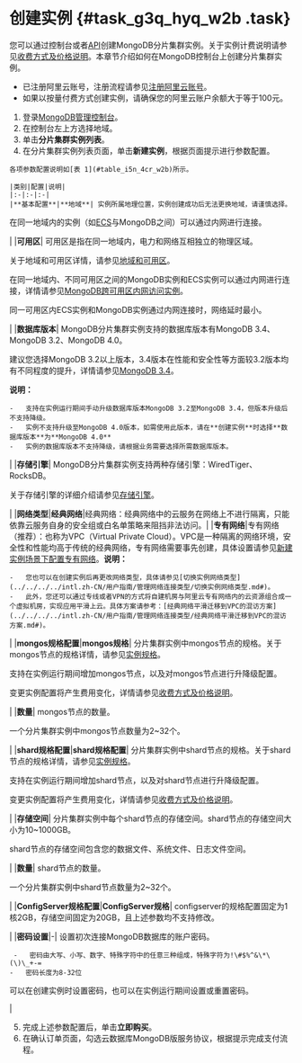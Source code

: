 # 创建实例 {#task_g3q_hyq_w2b .task}

您可以通过控制台或者[API](../../../../intl.zh-CN/API参考/生命周期管理/CreateShardingDBInstance.md#)创建MongoDB分片集群实例。关于实例计费说明请参见[收费方式及价格说明](../../../../intl.zh-CN/产品定价/收费项目及价格说明.md#)。本章节介绍如何在MongoDB控制台上创建分片集群实例。

-   已注册阿里云账号，注册流程请参见[注册阿里云账号](https://www.alibabacloud.com/help/zh/doc-detail/50482.htm)。
-   如果以按量付费方式创建实例，请确保您的阿里云账户余额大于等于100元。

1.   登录[MongoDB管理控制台](https://mongodb.console.aliyun.com/#/mongodb/list)。 
2.   在控制台左上方选择地域。 
3.   单击**分片集群实例列表**。 
4.   在分片集群实例列表页面，单击**新建实例**，根据页面提示进行参数配置。 

    各项参数配置说明如[表 1](#table_i5n_4cr_w2b)所示。

    |类别|配置|说明|
    |:-|:-|:-|
    |**基本配置**|**地域**| 实例所属地理位置，实例创建成功后无法更换地域，请谨慎选择。

 在同一地域内的实例（如[ECS](https://www.alibabacloud.com/help/zh/doc-detail/25367.htm)与MongoDB之间）可以通过内网进行连接。

 |
    |**可用区**| 可用区是指在同一地域内，电力和网络互相独立的物理区域。

 关于地域和可用区详情，请参见[地域和可用区](https://www.alibabacloud.com/help/zh/doc-detail/40654.htm)。

 在同一地域内、不同可用区之间的MongoDB实例和ECS实例可以通过内网进行连接，详情请参见[MongoDB跨可用区内网访问实例](../../../../intl.zh-CN/用户指南/连接实例/MongoDB跨可用区内网访问示例.md#)。

 同一可用区内ECS实例和MongoDB实例通过内网连接时，网络延时最小。

 |
    |**数据库版本**| MongoDB分片集群实例支持的数据库版本有MongoDB 3.4、MongoDB 3.2、MongoDB 4.0。

 建议您选择MongoDB 3.2以上版本，3.4版本在性能和安全性等方面较3.2版本均有不同程度的提升，详情请参见[MongoDB 3.4](https://yq.aliyun.com/articles/231377)。

 **说明：** 

    -   支持在实例运行期间手动升级数据库版本MongoDB 3.2至MongoDB 3.4，但版本升级后不支持降级。
    -   实例不支持升级至MongoDB 4.0版本，如需使用此版本，请在**创建实例**时选择**数据库版本**为**MongoDB 4.0**
    -   实例的数据库版本不支持降级，请根据业务需要选择所需数据库版本。
 |
    |**存储引擎**| MongoDB分片集群实例支持两种存储引擎：WiredTiger、RocksDB。

 关于存储引擎的详细介绍请参见[存储引擎](../../../../intl.zh-CN/产品简介/版本及存储引擎.md#)。

 |
    |**网络类型**|**经典网络**|经典网络：经典网络中的云服务在网络上不进行隔离，只能依靠云服务自身的安全组或白名单策略来阻挡非法访问。|
    |**专有网络**|专有网络（推荐）：也称为VPC（Virtual Private Cloud）。VPC是一种隔离的网络环境，安全性和性能均高于传统的经典网络，专有网络需要事先创建，具体设置请参见[新建实例场景下配置专有网络](../../../../intl.zh-CN/用户指南/管理网络连接类型/新建实例场景下配置专有网络.md#)。**说明：** 

    -   您也可以在创建实例后再更改网络类型，具体请参见[切换实例网络类型](../../../../intl.zh-CN/用户指南/管理网络连接类型/切换实例网络类型.md#)。
    -   此外，您还可以通过专线或者VPN的方式将自建机房与阿里云专有网络内的云资源组合成一个虚拟机房，实现应用平滑上云。具体方案请参考：[经典网络平滑迁移到VPC的混访方案](../../../../intl.zh-CN/用户指南/管理网络连接类型/经典网络平滑迁移到VPC的混访方案.md#)。
|
    |**mongos规格配置**|**mongos规格**| 分片集群实例中mongos节点的规格。关于mongos节点的规格详情，请参见[实例规格](../../../../intl.zh-CN/产品简介/实例规格.md#)。

 支持在实例运行期间增加mongos节点，以及对mongos节点进行升降级配置。

 变更实例配置将产生费用变化，详情请参见[收费方式及价格说明](../../../../intl.zh-CN/产品定价/收费项目及价格说明.md#)。

 |
    |**数量**| mongos节点的数量。

 一个分片集群实例中mongos节点数量为2~32个。

 |
    |**shard规格配置**|**shard规格配置**| 分片集群实例中shard节点的规格。关于shard节点的规格详情，请参见[实例规格](../../../../intl.zh-CN/产品简介/实例规格.md#)。

 支持在实例运行期间增加shard节点，以及对shard节点进行升降级配置。

 变更实例配置将产生费用变化，详情请参见[收费方式及价格说明](../../../../intl.zh-CN/产品定价/收费项目及价格说明.md#)。

 |
    |**存储空间**| 分片集群实例中每个shard节点的存储空间。shard节点的存储空间大小为10~1000GB。

 shard节点的存储空间包含您的数据文件、系统文件、日志文件空间。

 |
    |**数量**| shard节点的数量。

 一个分片集群实例中shard节点数量为2~32个。

 |
    |**ConfigServer规格配置**|**ConfigServer规格**| configserver的规格配置固定为1核2GB，存储空间固定为20GB，且上述参数均不支持修改。

 |
    |**密码设置**|-| 设置初次连接MongoDB数据库的账户密码。

     -   密码由大写、小写、数字、特殊字符中的任意三种组成，特殊字符为!\#$%^&\*\(\)\_+-=
    -   密码长度为8-32位
 可以在创建实例时设置密码，也可以在实例运行期间设置或重置密码。

 |

5.   完成上述参数配置后，单击**立即购买**。 
6.   在确认订单页面，勾选云数据库MongoDB版服务协议，根据提示完成支付流程。 


